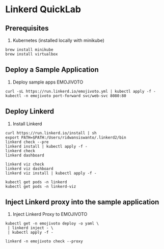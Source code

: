# Linkerd QuickLab

## Prerequisites

1. Kubernetes (installed locally with minikube)
```
brew install minikube
brew install virtualbox
```


## Deploy a Sample Application

1. Deploy sample apps EMOJIVOTO

```
curl -sL https://run.linkerd.io/emojivoto.yml | kubectl apply -f -
kubectl -n emojivoto port-forward svc/web-svc 8080:80
```

## Deploy Linkerd

1. Install Linkerd

```
curl https://run.linkerd.io/install | sh
export PATH=$PATH:/Users/ridwansiswanto/.linkerd2/bin
linkerd check --pre
linkerd install | kubectl apply -f -
linkerd check
linkerd dashboard

linkerd viz check
linkerd viz dashboard
linkerd viz install | kubectl apply -f -

kubectl get pods -n linkerd
kubectl get pods -n linkerd-viz
```

## Inject Linkerd proxy into the sample application

1. Inject Linkerd Proxy to EMOJIVOTO

```
kubectl get -n emojivoto deploy -o yaml \
 | linkerd inject - \
 | kubectl apply -f -
```
```
linkerd -n emojivoto check --proxy
```

